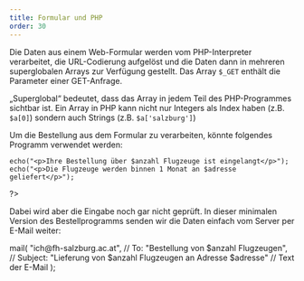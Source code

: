 ```yaml
---
title: Formular und PHP
order: 30
---
```


Die Daten aus einem Web-Formular werden vom PHP-Interpreter verarbeitet, die URL-Codierung aufgelöst und die Daten dann in mehreren superglobalen Arrays zur Verfügung gestellt.  Das Array `$_GET` enthält die Parameter einer GET-Anfrage. 

„Superglobal“ bedeutet, dass das Array in jedem Teil des PHP-Programmes sichtbar ist. Ein Array in PHP kann nicht nur Integers als Index haben (z.B. `$a[0]`) sondern auch Strings (z.B. `$a['salzburg']`)

Um die Bestellung aus dem Formular zu verarbeiten, könnte folgendes Programm verwendet werden:

<php caption="Programm zur Verarbeitung der Daten aus dem Bestell-Formular">
<?php
    $anzahl  = $_GET['anzahl'];
    $adresse = $_GET['adresse'];

    echo("<p>Ihre Bestellung über $anzahl Flugzeuge ist eingelangt</p>");
    echo("<p>Die Flugzeuge werden binnen 1 Monat an $adresse geliefert</p>");
?>
</php>

Dabei wird aber die Eingabe noch gar nicht geprüft.  In dieser minimalen Version des Bestellprogramms senden wir die Daten einfach vom Server per E-Mail weiter:

<php caption="PHP-Befehl zum Versenden einer E-Mail">
mail(  
         "ich@fh-salzburg.ac.at",                                // To:
         "Bestellung von $anzahl Flugzeugen",                    // Subject:
         "Lieferung von $anzahl Flugzeugen an Adresse $adresse"  // Text der E-Mail
);
</php>


